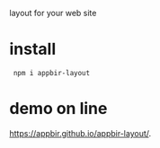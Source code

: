
layout for your web site

# install
```
 npm i appbir-layout
```

# demo on line

https://appbir.github.io/appbir-layout/.
